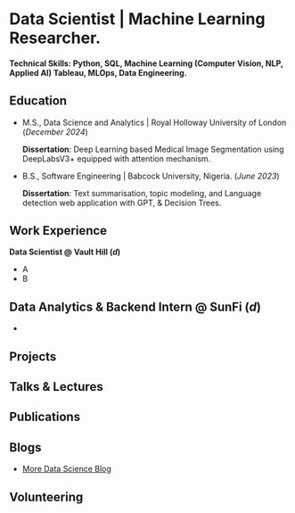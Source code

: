 # Data Scientist | Machine Learning Researcher.

#### Technical Skills: Python, SQL, Machine Learning (Computer Vision, NLP, Applied AI) Tableau, MLOps, Data Engineering.

## Education
- M.S., Data Science and Analytics	| Royal Holloway University of London (_December 2024_)

  **Dissertation**: Deep Learning based Medical Image Segmentation using DeepLabsV3+ equipped with attention mechanism.
                		
- B.S., Software Engineering | Babcock University, Nigeria. (_June 2023_)

  **Dissertation**: Text summarisation, topic modeling, and Language detection web application with GPT, & Decision Trees.   


## Work Experience
**Data Scientist @ Vault Hill (_d_)**
- A
- B

**Data Analytics & Backend Intern @ SunFi (_d_)**
- 
- 

## Projects

## Talks & Lectures

## Publications

## Blogs

- [More Data Science Blog](https://medium.com/@einsteinmunachiso)

## Volunteering
